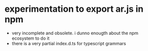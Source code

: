 # experimentation to export ar.js in npm

- very incomplete and obsolete. i dunno enougth about the npm ecosystem to do it
- there is a very partial index.d.ts for typescript grammars

